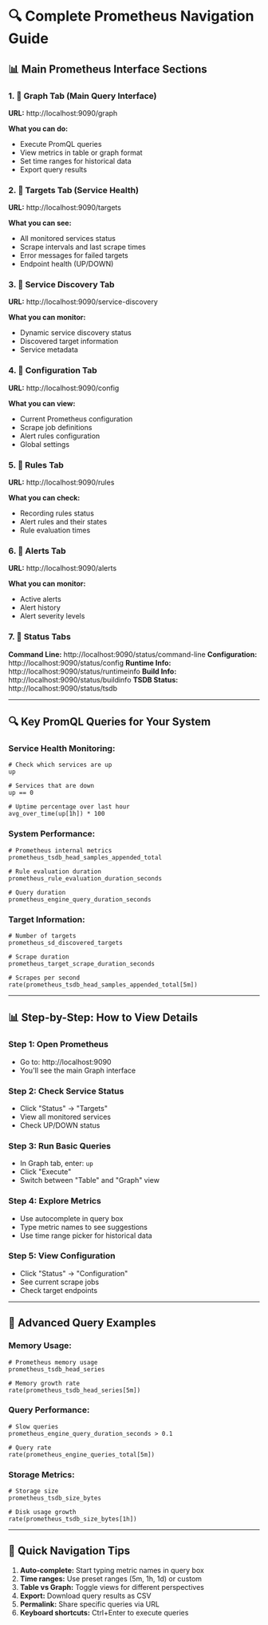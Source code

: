 # 🔍 Complete Prometheus Navigation Guide

## 📊 **Main Prometheus Interface Sections**

### **1. 🎯 Graph Tab (Main Query Interface)**
**URL:** http://localhost:9090/graph

**What you can do:**
- Execute PromQL queries
- View metrics in table or graph format
- Set time ranges for historical data
- Export query results

### **2. 🎯 Targets Tab (Service Health)**
**URL:** http://localhost:9090/targets

**What you can see:**
- All monitored services status
- Scrape intervals and last scrape times
- Error messages for failed targets
- Endpoint health (UP/DOWN)

### **3. 🎯 Service Discovery Tab**
**URL:** http://localhost:9090/service-discovery

**What you can monitor:**
- Dynamic service discovery status
- Discovered target information
- Service metadata

### **4. 🎯 Configuration Tab**
**URL:** http://localhost:9090/config

**What you can view:**
- Current Prometheus configuration
- Scrape job definitions
- Alert rules configuration
- Global settings

### **5. 🎯 Rules Tab**
**URL:** http://localhost:9090/rules

**What you can check:**
- Recording rules status
- Alert rules and their states
- Rule evaluation times

### **6. 🎯 Alerts Tab** 
**URL:** http://localhost:9090/alerts

**What you can monitor:**
- Active alerts
- Alert history
- Alert severity levels

### **7. 🎯 Status Tabs**
**Command Line:** http://localhost:9090/status/command-line
**Configuration:** http://localhost:9090/status/config
**Runtime Info:** http://localhost:9090/status/runtimeinfo
**Build Info:** http://localhost:9090/status/buildinfo
**TSDB Status:** http://localhost:9090/status/tsdb

---

## 🔍 **Key PromQL Queries for Your System**

### **Service Health Monitoring:**
```promql
# Check which services are up
up

# Services that are down
up == 0

# Uptime percentage over last hour
avg_over_time(up[1h]) * 100
```

### **System Performance:**
```promql
# Prometheus internal metrics
prometheus_tsdb_head_samples_appended_total

# Rule evaluation duration
prometheus_rule_evaluation_duration_seconds

# Query duration
prometheus_engine_query_duration_seconds
```

### **Target Information:**
```promql
# Number of targets
prometheus_sd_discovered_targets

# Scrape duration
prometheus_target_scrape_duration_seconds

# Scrapes per second
rate(prometheus_tsdb_head_samples_appended_total[5m])
```

---

## 📊 **Step-by-Step: How to View Details**

### **Step 1: Open Prometheus**
- Go to: http://localhost:9090
- You'll see the main Graph interface

### **Step 2: Check Service Status**
- Click "Status" → "Targets"
- View all monitored services
- Check UP/DOWN status

### **Step 3: Run Basic Queries**
- In Graph tab, enter: `up`
- Click "Execute"
- Switch between "Table" and "Graph" view

### **Step 4: Explore Metrics**
- Use autocomplete in query box
- Type metric names to see suggestions
- Use time range picker for historical data

### **Step 5: View Configuration**
- Click "Status" → "Configuration"
- See current scrape jobs
- Check target endpoints

---

## 🎯 **Advanced Query Examples**

### **Memory Usage:**
```promql
# Prometheus memory usage
prometheus_tsdb_head_series

# Memory growth rate
rate(prometheus_tsdb_head_series[5m])
```

### **Query Performance:**
```promql
# Slow queries
prometheus_engine_query_duration_seconds > 0.1

# Query rate
rate(prometheus_engine_queries_total[5m])
```

### **Storage Metrics:**
```promql
# Storage size
prometheus_tsdb_size_bytes

# Disk usage growth
rate(prometheus_tsdb_size_bytes[1h])
```

---

## 🔧 **Quick Navigation Tips**

1. **Auto-complete:** Start typing metric names in query box
2. **Time ranges:** Use preset ranges (5m, 1h, 1d) or custom
3. **Table vs Graph:** Toggle views for different perspectives  
4. **Export:** Download query results as CSV
5. **Permalink:** Share specific queries via URL
6. **Keyboard shortcuts:** Ctrl+Enter to execute queries
